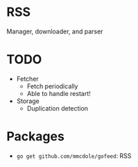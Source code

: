 # RSS 

Manager, downloader, and parser

# TODO

* Fetcher   
    * Fetch periodically
    * Able to handle restart!
* Storage
    * Duplication detection

# Packages

* `go get github.com/mmcdole/gofeed`: RSS 